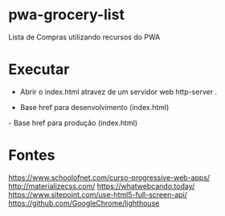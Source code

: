 # pwa-grocery-list
Lista de Compras utilizando recursos do PWA

# Executar
- Abrir o index.html atravez de um servidor web
http-server .

- Base href para desenvolvimento (index.html) 
<base href="/">
- Base href para produção (index.html) 
<base href="/pwa-grocery-list/">

# Fontes
https://www.schoolofnet.com/curso-progressive-web-apps/
http://materializecss.com/
https://whatwebcando.today/
https://www.sitepoint.com/use-html5-full-screen-api/
https://github.com/GoogleChrome/lighthouse